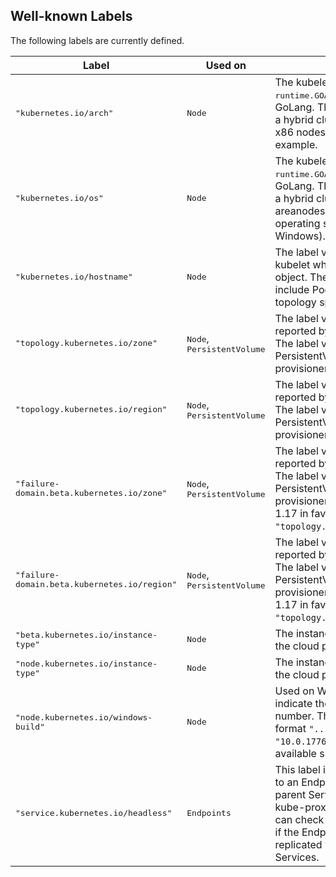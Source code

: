 ## Well-known Labels

The following labels are currently defined.

<table class="table">
  <thead>
    <tr>
      <th>Label</th>
      <th>Used on</th>
      <th>Note</th>
    </tr>
  </thead>
  <tbody>
    <tr>
     <td><tt>"kubernetes.io/arch"</tt></td>
     <td><tt>Node</tt></td>
     <td>The kubelet sets this with <tt>runtime.GOARCH</tt> as defined by GoLang.
       The main use case is for a hybrid cluster where there are x86 nodes and ARM
       nodes, for example.
     </td>
    </tr>
    <tr>
     <td><tt>"kubernetes.io/os"</tt></td>
     <td><tt>Node</tt></td>
     <td>The kubelet sets this with <tt>runtime.GOARCH</tt> as defined by GoLang.
       The main use case is for a hybrid cluster where there areanodes running
       different operating systems (e.g. Linux and Windows). 
     </td>
    </tr>
    <tr>
     <td><tt>"kubernetes.io/hostname"</tt></td>
     <td><tt>Node</tt></td>
     <td>The label value is set by the kubelet when initializing a Node object.
       The main use cases include Pod anti-affinity and Pod topology spread.
     </td>
    </tr>
    <tr>
     <td><tt>"topology.kubernetes.io/zone"</tt></td>
     <td><tt>Node</tt>, <tt>PersistentVolume</tt></td>
     <td>The label value on a Node is reported by the cloud provider.
       The label value on a PersistentVolume is set by the PV provisioner.
     </td>
    </tr>
    <tr>
     <td><tt>"topology.kubernetes.io/region"</tt></td>
     <td><tt>Node</tt>, <tt>PersistentVolume</tt></td>
     <td>The label value on a Node is reported by the cloud provider.
       The label value on a PersistentVolume is set by the PV provisioner.
     </td>
    </tr>
    <tr>
     <td><tt>"failure-domain.beta.kubernetes.io/zone"</tt></td>
     <td><tt>Node</tt>, <tt>PersistentVolume</tt></td>
     <td>The label value on a Node is reported by the cloud provider.
       The label value on a PersistentVolume is set by the PV provisioner.
       Deprecated since 1.17 in favor of <code>"topology.kubernetes.io/zone"</code>.
     </td>
    </tr>
    <tr>
     <td><tt>"failure-domain.beta.kubernetes.io/region"</tt></td>
     <td><tt>Node</tt>, <tt>PersistentVolume</tt></td>
     <td>The label value on a Node is reported by the cloud provider.
       The label value on a PersistentVolume is set by the PV provisioner.
       Deprecated since 1.17 in favor of <code>"topology.kubernetes.io/region"</code>.
     </td>
    </tr>
    <tr>
     <td><tt>"beta.kubernetes.io/instance-type"</tt></td>
     <td><tt>Node</tt></td>
     <td>The instance type as reported by the cloud provider.
     </td>
    </tr>
    <tr>
     <td><tt>"node.kubernetes.io/instance-type"</tt></td>
     <td><tt>Node</tt></td>
     <td>The instance type as reported by the cloud provider.
     </td>
    </tr>
    <tr>
     <td><tt>"node.kubernetes.io/windows-build"</tt></td>
     <td><tt>Node</tt></td>
     <td>Used on Windows nodes to indicate the Windows build number.
       The number is in the format <code>"<major>.<minor>.<build>"</code>
       format. For example, <code>"10.0.17763"</code>. This label is
       available since v1.17.0.
     </td>
    </tr>
    <tr>
     <td><tt>"service.kubernetes.io/headless"</tt></td>
     <td><tt>Endpoints</tt></td>
     <td>This label is added by a controller to an Endpoints to denote if its
       parent Service is *headless*. The kube-proxy and some controllers can
       check this label to determine if the Endpoints objects should be
       replicated when using headless Services.
     </td>
    </tr>
  </tbody>
</table>

